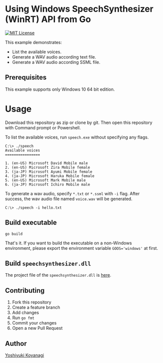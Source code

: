 # Using Windows SpeechSynthesizer (WinRT) API from Go

[![MIT License](http://img.shields.io/badge/license-MIT-blue.svg?style=flat-square)][license]

[license]: https://github.com/moutend/go-wca/blob/master/LICENSE

This example demonstrates:

- List the available voices.
- Generate a WAV audio according text file.
- Generate a WAV audio according SSML file.

## Prerequisites

This example supports only Windows 10 64 bit edition.

# Usage

Download this repository as zip or clone by git. Then open this repository with Command prompt or Powershell.

To list the available voices, run `speech.exe` without specifying any flags.

```console
C:\> ./speech
Available voices
================

1. (en-US) Microsoft David Mobile male
2. (en-US) Microsoft Zira Mobile female
3. (ja-JP) Microsoft Ayumi Mobile female
4. (ja-JP) Microsoft Haruka Mobile female
5. (en-US) Microsoft Mark Mobile male
6. (ja-JP) Microsoft Ichiro Mobile male
```

To generate a wav audio, specify `*.txt` or `*.ssml` with `-i` flag. After success, the wav audio file named `voice.wav` will be generated.

```console
C:\> ./speech -i hello.txt
```

## Build executable

```console
go build
```

That's it. If you want to build the executable on a non-Windows environment, please export the environment variable `GOOS='windows'` at first.

## Build `speechsynthesizer.dll`

The project file of the `speechsynthesizer.dll` is [here](https://github.com/moutend/speechsynthesizer).

## Contributing

1. Fork this repository
1. Create a feature branch
1. Add changes
1. Run `go fmt`
1. Commit your changes
1. Open a new Pull Request

## Author

[Yoshiyuki Koyanagi](https://github.com/moutend)
